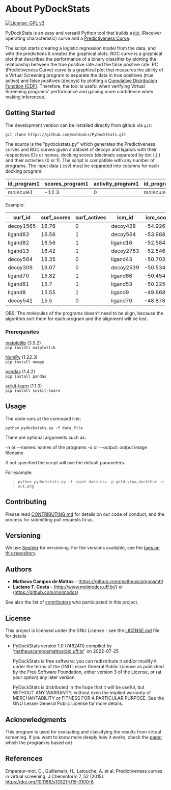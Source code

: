 # About PyDockStats

[![License: GPL v3](https://img.shields.io/badge/License-GPLv3-blue.svg)](https://github.com/molmodcs/roc-auc-pc/blob/main/LICENSE)

PyDockStats is an easy and versatil Python tool that builds a [`ROC`](https://en.wikipedia.org/wiki/Receiver_operating_characteristic) (Receiver operating characteristic) curve and a [Predictiveness Curve](https://jcheminf.biomedcentral.com/articles/10.1186/s13321-015-0100-8).

The script starts creating a logistic regression model from the data, and with the predictions it creates the graphical plots. ROC curve is a graphical plot that describes the performance of a binary classifier by plotting the relationship between the true positive rate and the false positive rate.
PC (Predictiveness Curve) curve is a graphical plot that measures the ability of a Virtual Screening program to separate the data in true positives (true active) and false positives (decoys) by plotting a [Cumulative Distribution Function (CDF)](https://en.wikipedia.org/wiki/Cumulative_distribution_function). Therefore, the tool is useful when verifying Virtual Screening programs' performance and gaining more confidence when making inferences.

## Getting Started

The development version can be installed directly from github via `git`:

```git clone https://github.com/molmodcs/PyDockStats.git```

The source is the "pydockstats.py" which generates the Predictiveness curves and ROC curves given a dataset of decoys and ligands with their respectives IDs or names, docking scores (decimals separated by dot (.) ) and their activities (0 or 1). The script is compatible with any number of programs. The input data (.csv) must be separated into columns for each docking program:

|id_program1|scores_program1|activity_program1|id_program2|scores_program2|activity_program2|
|-----------|---------------|-----------------|-----------|---------------|-----------------|
|molecule1  |-12.3          |0                |molecule4  |3.6            |0                |

Example:

|surf_id                                                                                    |surf_scores|surf_actives|icm_id   |icm_scores|icm_actives|vina_id  |vina_scores|vina_actives|
|-------------------------------------------------------------------------------------------|-----------|------------|---------|----------|-----------|---------|-----------|------------|
|decoy1565                                                                                  |16.76      |0           |decoy428 |-54.926393|0          |decoy564 |-13.9      |0           |
|ligand83                                                                                   |16.56      |1           |decoy564 |-53.988434|0          |decoy2783|-13.8      |0           |
|ligand82                                                                                   |16.56      |1           |ligand16 |-52.584761|1          |decoy298 |-13.7      |0           |
|ligand13                                                                                   |16.42      |1           |decoy2783|-52.546666|0          |ligand18 |-13.4      |1           |
|decoy564                                                                                   |16.35      |0           |ligand43 |-50.703975|1          |ligand16 |-13.3      |1           |
|decoy309                                                                                   |16.07      |0           |decoy2539|-50.534748|0          |decoy429 |-13.2      |0           |
|ligand70                                                                                   |15.82      |1           |ligand66 |-50.454789|1          |ligand19 |-13.1      |1           |
|ligand81                                                                                   |15.7       |1           |ligand53 |-50.225887|1          |ligand82 |-13.1      |1           |
|ligand8                                                                                    |15.55      |1           |ligand9  |-49.668177|1          |ligand21 |-13.1      |1           |
|decoy541                                                                                   |15.5       |0           |ligand70 |-48.878551|1          |decoy526 |-13.1      |0           |

OBS: The molecules of the programs doesn't need to be align, because the algorithm sort them for each program and the alignment will be lost.

### Prerequisites

[matplotlib](https://matplotlib.org/) (3.5.2)<br/>
`pip install matplotlib`<br/>

[NumPy](https://numpy.org/) (1.22.3)<br/>
`pip install numpy`<br/>

[pandas](https://pandas.pydata.org/) (1.4.2)<br/>
`pip install pandas`<br/>

[scikit-learn](https://scikit-learn.org/stable/) (1.1.0)<br/>
`pip install scikit-learn`<br/>

## Usage

The code runs at the command line:</br>

`python pydockstats.py -f data_file`

There are optional arguments such as:

-n or --names: names of the programs
-o or --output: output image filename

If not specified the script will use the default parameters.

For example:

>`python pydockstats.py -f input_data.csv -p gold,vina,dockthor -o out.png`

## Contributing

Please read [CONTRIBUTING.md](https://gist.github.com/PurpleBooth/b24679402957c63ec426) for details on our code of conduct, and the process for submitting pull requests to us.

## Versioning

We use [SemVer](http://semver.org/) for versioning. For the versions available, see the [tags on this repository](https://github.com/your/project/tags). 

## Authors

* **Matheus Campos de Mattos** - (https://github.com/matheuscamposmtt)
* **Luciano T. Costa** - (http://www.molmodcs.uff.br/) or (https://github.com/molmodcs)

See also the list of [contributors](https://github.com/molmodcs/roc-auc-pc/blob/3936564b42f2626d41962c3b16ef074d166d8582/contributors) who participated in this project.

## License

This project is licensed under the GNU License - see the [LICENSE.md](LICENSE.md) file for details

* PyDockStats version 1.0 (746241f) compiled by 'matheuscamposmattos@id.uff.br' on 2022-07-25

   PyDockStats is free software: you can redistribute it and/or modify it under
   the terms of the GNU Lesser General Public License as published by
   the Free Software Foundation, either version 3 of the License, or
   (at your option) any later version.

   PyDockStats is distributed in the hope that it will be useful,
   but WITHOUT ANY WARRANTY; without even the implied warranty of
   MERCHANTABILITY or FITNESS FOR A PARTICULAR PURPOSE.  See the
   GNU Lesser General Public License for more details.

## Acknowledgments

This program is used for evaluating and classifying the results from virtual screening. If you want to know more deeply how it works, check the [paper](https://doi.org/10.1186/s13321-015-0100-8) which the program is based on}.

   
## References
Empereur-mot, C., Guillemain, H., Latouche, A. et al. Predictiveness curves in virtual screening. J Cheminform 7, 52 (2015). https://doi.org/10.1186/s13321-015-0100-8
